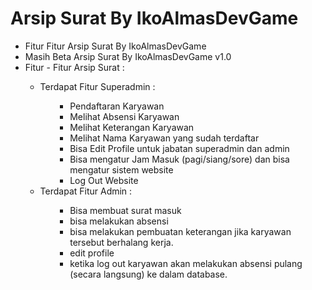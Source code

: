 # Arsip Surat By IkoAlmasDevGame

- Fitur Fitur Arsip Surat By IkoAlmasDevGame
- Masih Beta Arsip Surat By IkoAlmasDevGame v1.0
- Fitur - Fitur Arsip Surat : <br>
<ol type="1">
    <ul>
        <li>Terdapat Fitur Superadmin : </li>
        <ol type="a">
            <ul>
                <li>Pendaftaran Karyawan</li>
                <li>Melihat Absensi Karyawan</li>
                <li>Melihat Keterangan Karyawan</li>
                <li>Melihat Nama Karyawan yang sudah terdaftar</li>
                <li>Bisa Edit Profile untuk jabatan superadmin dan admin</li>
                <li>Bisa mengatur Jam Masuk (pagi/siang/sore) dan bisa mengatur sistem website</li>
                <li>Log Out Website</li>
            </ul>
        </ol>
        <li>Terdapat Fitur Admin : </li>
        <ol type="I">
            <ul>
                <li>Bisa membuat surat masuk</li>
                <li>bisa melakukan absensi</li>
                <li>bisa melakukan pembuatan keterangan jika karyawan tersebut berhalang kerja.</li>
                <li>edit profile</li>
                <li>ketika log out karyawan akan melakukan absensi pulang (secara langsung) ke dalam database.</li>
            </ul>
        </ol>
    </ul>
</ol>